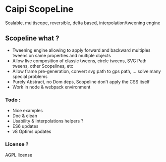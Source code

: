# Caipi ScopeLine

Scalable, multiscope, reversible, delta based, interpolation/tweening engine

## Scopeline what ?

- Tweening engine allowing to apply forward and backward multiples tweens on same properties and multiple objects 
- Allow live composition of classic tweens, circle tweens, SVG Path tweens, other Scopelines, etc
- Allow frame pre-generation, convert svg path to gps path, ... solve many special problems
- Purely Abstract, no Dom deps, Scopeline don't apply the CSS itself
- Work in node & webpack environment

### Todo :

- Nice examples 
- Doc & clean
- Usability & interpolations helpers ?
- ES6 updates
- v8 Optims updates

### License ?

AGPL license

